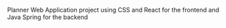 Planner Web Application project using CSS and React for the frontend and Java Spring for the backend
